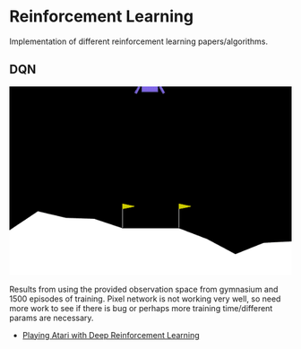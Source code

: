 # Reinforcement Learning
Implementation of different reinforcement learning papers/algorithms.

## DQN

![](https://github.com/bradley-ray/reinforcement-learning/blob/master/dqn-lunarlander.gif)

Results from using the provided observation space from gymnasium and 1500 episodes of training. Pixel network is not working very well, so need more work to see if there is bug or perhaps more training time/different params are necessary.

- [Playing Atari with Deep Reinforcement Learning](https://arxiv.org/abs/1312.5602)
